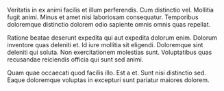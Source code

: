 Veritatis in ex animi facilis et illum perferendis. Cum distinctio vel. Mollitia fugit animi. Minus et amet nisi laboriosam consequatur. Temporibus doloremque distinctio dolorem odio sapiente omnis omnis quas repellat.
 Ratione beatae deserunt expedita qui aut expedita dolorum enim. Dolorum inventore quas deleniti et. Id iure mollitia sit eligendi. Doloremque sint deleniti qui soluta. Non exercitationem molestias sunt. Voluptatibus quas recusandae reiciendis officia qui sunt sed animi.
 Quam quae occaecati quod facilis illo. Est a et. Sunt nisi distinctio sed. Eaque doloremque voluptas in excepturi sunt pariatur maiores dolorem.